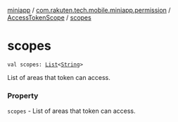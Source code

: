 [miniapp](../../index.md) / [com.rakuten.tech.mobile.miniapp.permission](../index.md) / [AccessTokenScope](index.md) / [scopes](./scopes.md)

# scopes

`val scopes: `[`List`](https://kotlinlang.org/api/latest/jvm/stdlib/kotlin.collections/-list/index.html)`<`[`String`](https://kotlinlang.org/api/latest/jvm/stdlib/kotlin/-string/index.html)`>`

List of areas that token can access.

### Property

`scopes` - List of areas that token can access.